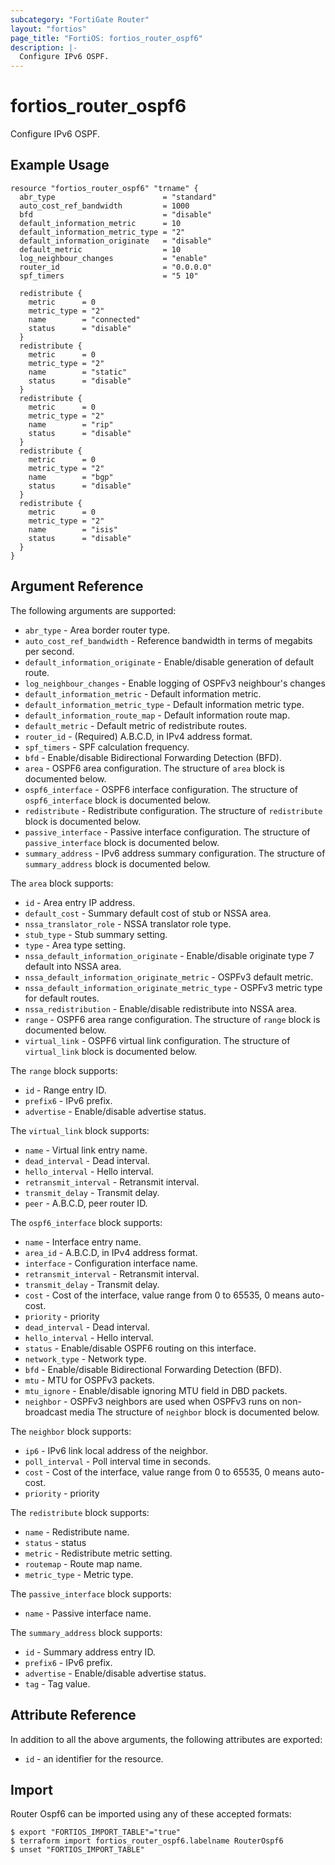 ```yaml
---
subcategory: "FortiGate Router"
layout: "fortios"
page_title: "FortiOS: fortios_router_ospf6"
description: |-
  Configure IPv6 OSPF.
---
```


# fortios_router_ospf6
Configure IPv6 OSPF.

## Example Usage

```hcl
resource "fortios_router_ospf6" "trname" {
  abr_type                        = "standard"
  auto_cost_ref_bandwidth         = 1000
  bfd                             = "disable"
  default_information_metric      = 10
  default_information_metric_type = "2"
  default_information_originate   = "disable"
  default_metric                  = 10
  log_neighbour_changes           = "enable"
  router_id                       = "0.0.0.0"
  spf_timers                      = "5 10"

  redistribute {
    metric      = 0
    metric_type = "2"
    name        = "connected"
    status      = "disable"
  }
  redistribute {
    metric      = 0
    metric_type = "2"
    name        = "static"
    status      = "disable"
  }
  redistribute {
    metric      = 0
    metric_type = "2"
    name        = "rip"
    status      = "disable"
  }
  redistribute {
    metric      = 0
    metric_type = "2"
    name        = "bgp"
    status      = "disable"
  }
  redistribute {
    metric      = 0
    metric_type = "2"
    name        = "isis"
    status      = "disable"
  }
}
```

## Argument Reference

The following arguments are supported:

* `abr_type` - Area border router type.
* `auto_cost_ref_bandwidth` - Reference bandwidth in terms of megabits per second.
* `default_information_originate` - Enable/disable generation of default route.
* `log_neighbour_changes` - Enable logging of OSPFv3 neighbour's changes
* `default_information_metric` - Default information metric.
* `default_information_metric_type` - Default information metric type.
* `default_information_route_map` - Default information route map.
* `default_metric` - Default metric of redistribute routes.
* `router_id` - (Required) A.B.C.D, in IPv4 address format.
* `spf_timers` - SPF calculation frequency.
* `bfd` - Enable/disable Bidirectional Forwarding Detection (BFD).
* `area` - OSPF6 area configuration. The structure of `area` block is documented below.
* `ospf6_interface` - OSPF6 interface configuration. The structure of `ospf6_interface` block is documented below.
* `redistribute` - Redistribute configuration. The structure of `redistribute` block is documented below.
* `passive_interface` - Passive interface configuration. The structure of `passive_interface` block is documented below.
* `summary_address` - IPv6 address summary configuration. The structure of `summary_address` block is documented below.

The `area` block supports:

* `id` - Area entry IP address.
* `default_cost` - Summary default cost of stub or NSSA area.
* `nssa_translator_role` - NSSA translator role type.
* `stub_type` - Stub summary setting.
* `type` - Area type setting.
* `nssa_default_information_originate` - Enable/disable originate type 7 default into NSSA area.
* `nssa_default_information_originate_metric` - OSPFv3 default metric.
* `nssa_default_information_originate_metric_type` - OSPFv3 metric type for default routes.
* `nssa_redistribution` - Enable/disable redistribute into NSSA area.
* `range` - OSPF6 area range configuration. The structure of `range` block is documented below.
* `virtual_link` - OSPF6 virtual link configuration. The structure of `virtual_link` block is documented below.

The `range` block supports:

* `id` - Range entry ID.
* `prefix6` - IPv6 prefix.
* `advertise` - Enable/disable advertise status.

The `virtual_link` block supports:

* `name` - Virtual link entry name.
* `dead_interval` - Dead interval.
* `hello_interval` - Hello interval.
* `retransmit_interval` - Retransmit interval.
* `transmit_delay` - Transmit delay.
* `peer` - A.B.C.D, peer router ID.

The `ospf6_interface` block supports:

* `name` - Interface entry name.
* `area_id` - A.B.C.D, in IPv4 address format.
* `interface` - Configuration interface name.
* `retransmit_interval` - Retransmit interval.
* `transmit_delay` - Transmit delay.
* `cost` - Cost of the interface, value range from 0 to 65535, 0 means auto-cost.
* `priority` - priority
* `dead_interval` - Dead interval.
* `hello_interval` - Hello interval.
* `status` - Enable/disable OSPF6 routing on this interface.
* `network_type` - Network type.
* `bfd` - Enable/disable Bidirectional Forwarding Detection (BFD).
* `mtu` - MTU for OSPFv3 packets.
* `mtu_ignore` - Enable/disable ignoring MTU field in DBD packets.
* `neighbor` - OSPFv3 neighbors are used when OSPFv3 runs on non-broadcast media The structure of `neighbor` block is documented below.

The `neighbor` block supports:

* `ip6` - IPv6 link local address of the neighbor.
* `poll_interval` - Poll interval time in seconds.
* `cost` - Cost of the interface, value range from 0 to 65535, 0 means auto-cost.
* `priority` - priority

The `redistribute` block supports:

* `name` - Redistribute name.
* `status` - status
* `metric` - Redistribute metric setting.
* `routemap` - Route map name.
* `metric_type` - Metric type.

The `passive_interface` block supports:

* `name` - Passive interface name.

The `summary_address` block supports:

* `id` - Summary address entry ID.
* `prefix6` - IPv6 prefix.
* `advertise` - Enable/disable advertise status.
* `tag` - Tag value.


## Attribute Reference

In addition to all the above arguments, the following attributes are exported:
* `id` - an identifier for the resource.

## Import

Router Ospf6 can be imported using any of these accepted formats:
```
$ export "FORTIOS_IMPORT_TABLE"="true"
$ terraform import fortios_router_ospf6.labelname RouterOspf6
$ unset "FORTIOS_IMPORT_TABLE"
```
